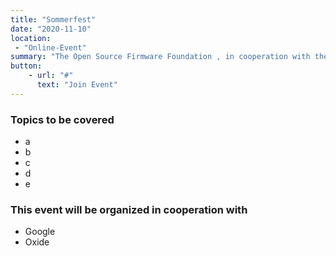 ```yaml
---
title: "Sommerfest"
date: "2020-11-10"
location: 
 - "Online-Event"
summary: "The Open Source Firmware Foundation , in cooperation with the Open Compute Project, will organize a one-day Mini Summit about Open-Source Firmware."
button:
    - url: "#"
      text: "Join Event"
---
```


### Topics to be covered

* a 
* b 
* c 
* d 
* e 

### This event will be organized in cooperation with

* Google
* Oxide